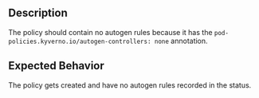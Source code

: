 ## Description

The policy should contain no autogen rules because it has the `pod-policies.kyverno.io/autogen-controllers: none` annotation.

## Expected Behavior

The policy gets created and have no autogen rules recorded in the status.
